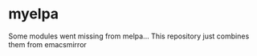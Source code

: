 # myelpa
Some modules went missing from melpa... This repository just combines them from emacsmirror
